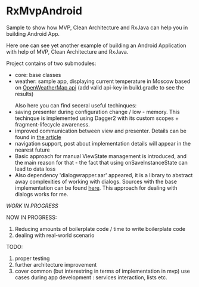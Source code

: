 # RxMvpAndroid
Sample to show how MVP, Clean Architecture and RxJava can help you in building Android App.

Here one can see yet another example of building an Android Application with help of MVP, Clean Architecture and RxJava.

Project contains of two submodules:
<ul>
  <li>core: base classes</li>
  <li>weather: sample app, displaying current temperature in Moscow based on <a href="http://openweathermap.org/api">OpenWeatherMap api</a> (add valid api-key in build.gradle to see the results)</li>
</ul>

<ul>Also here you can find seceral useful techinques:
<li>
saving presenter during configuration change / low - memory. This techinque is implemented using Dagger2 with its custom scopes + fragment-lifecycle awareness.
</li>
<li>
improved communication  between view and presenter. Details can be found in <a href="https://medium.com/@nbarishok/on-communication-between-v-and-p-in-android-mvp-16caf773e1a5#.hfuq2ddex">the article</a>
</li>
<li>
navigation support, post about implementation details will appear in the nearest future
</li>
<li>
Basic approach for manual  ViewState management is introduced, and the main reason for that - the fact that using onSaveInstanceState can lead to data loss
</li>
<li>
Also dependency 'dialogwrapper.aar' appeared, it is a library to abstract away complexities of working with dialogs. Sources with the base implementation can be found <a href="https://github.com/nbarishok/DialogFragmentTinyWrapper"> here</a>. This approach for dealing with dialogs works for me.
</li>
</ul>

_WORK IN PROGRESS_

NOW IN PROGRESS:
<ol>
<li>Reducing amounts of boilerplate code / time to write boilerplate code</li>
<li>dealing with real-world scenario</li>
</ol>

TODO:
<ol>
<li>proper testing</li>
<li>further architecture improvement</li>
<li>cover common (but interestring in terms of implementation in mvp) use cases during app development : services interaction, lists etc.</li>
</ol>
